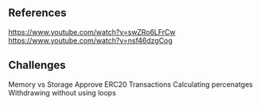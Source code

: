 
## References
https://www.youtube.com/watch?v=swZRo6LFrCw
https://www.youtube.com/watch?v=nsf46dzgCog

## Challenges
Memory vs Storage
Approve ERC20 Transactions
Calculating percenatges
Withdrawing without using loops